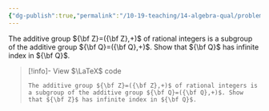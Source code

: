 ```yaml
---
{"dg-publish":true,"permalink":"/10-19-teaching/14-algebra-qual/problem-bank/pool-problems/group-theory/the-integers-as-a-subgroup-of-the-rationals/","tags":["group_theory"],"updated":"2025-03-18T10:50:06-07:00"}
---
```


The additive group ${\bf Z}=({\bf Z},+)$ of rational integers is a subgroup of the additive group ${\bf Q}=({\bf Q},+)$. Show that ${\bf Q}$ has infinite index in ${\bf Q}$.

> [!info]- View $\LaTeX$ code
> ```
> The additive group ${\bf Z}=({\bf Z},+)$ of rational integers is a subgroup of the additive group ${\bf Q}=({\bf Q},+)$. Show that ${\bf Z}$ has infinite index in ${\bf Q}$.
> ```